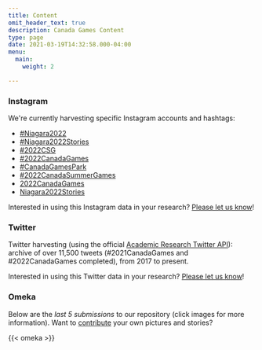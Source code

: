 ```yaml
---
title: Content
omit_header_text: true
description: Canada Games Content
type: page
date: 2021-03-19T14:32:58.000-04:00
menu:
  main:
    weight: 2

---
```

### Instagram

We're currently harvesting specific Instagram accounts and hashtags:

* [#Niagara2022](https://instagram.com/explore/tags/niagara2022 "#Niagara2022")
* [#Niagara2022Stories](https://instagram.com/explore/tags/niagara2022stories)
* [#2022CSG](https://instagram.com/explore/tags/2022csg)
* [#2022CanadaGames](https://instagram.com/explore/tags/2022CanadaGames)
* [#CanadaGamesPark](https://instagram.com/explore/tags/canadagamespark)
* [#2022CanadaSummerGames](https://instagram.com/explore/tags/2022canadasummergames)
* [2022CanadaGames](https://instagram.com/2022canadagames)
* [Niagara2022Stories](https://instagram.com/niagara2022stories)

Interested in using this Instagram data in your research?  [Please let us know](/contact)!

### Twitter

Twitter harvesting (using the official [Academic Research Twitter API](https://developer.twitter.com/en/solutions/academic-research)): archive of over 11,500 tweets (#2021CanadaGames and #2022CanadaGames completed), from 2017 to present.

Interested in using this Twitter data in your research?  [Please let us know](/contact)!

### Omeka

Below are the _last 5 submissions_ to our repository (click images for more information).
Want to [contribute](/contribute) your own pictures and stories?

{{< omeka >}}